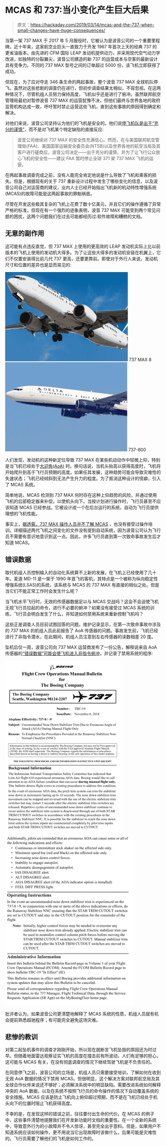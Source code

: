 # MCAS 和 737:当小变化产生巨大后果

> 原文：<https://hackaday.com/2019/03/14/mcas-and-the-737-when-small-changes-have-huge-consequences/>

当第一架 737 MAX 于 2017 年 5 月服役时，它被认为是波音公司的一个重要里程碑。近十年来，这家航空业巨头一直致力于开发 1967 年首次上天的经典 737 的更省油版本。由先进的 CFM 国际 LEAP 发动机提供动力，并采用现代空气动力学改进，如独特的分裂翼尖，波音公司建造的新 737 的运营成本与空客的最新设计具有竞争力。不同的 737 MAX 型号之间的订单超过 5000 份，该飞机立即获得了成功。

但现在，为了应对夺走 346 条生命的两起事故，整个波音 737 MAX 全球机队停飞。虽然对这些悲剧的调查仍在进行，但初步调查结果太相似，不容忽视。在这两种情况下，尽管机组人员努力保持高度，飞机似乎还是进行了俯冲。虽然联邦航空管理局最初对暂停波音 737 MAX 的运营犹豫不决，但他们最终与世界各地的政府监管机构达成一致，呼吁暂时禁止运营这些飞机，直到这些事故的原因得到确定和解决。

对他们来说，波音公司坚持认为他们的飞机是安全的。他们说[停飞机队是出于“充分的谨慎”](https://boeing.mediaroom.com/news-releases-statements?item=130404)，而不是对飞机某个特定缺陷的直接反应:

> 波音公司继续对 737 MAX 的安全性充满信心。然而，在与美国联邦航空管理局(FAA)、美国国家运输安全委员会(NTSB)以及世界各地的航空当局及其客户进行磋商后，波音公司决定——出于充分的谨慎，并为了让飞行公众放心飞机的安全性——建议 FAA 暂时停止全球 371 架 737 MAX 飞机的运营。

在两起事故调查完成之前，没有人能完全肯定地说是什么导致了飞机和乘客的损失。但是，根据现有的关于 737 重新设计过程中发生了哪些变化的信息，以及波音公司自己对运营商的建议，业内人士已经开始指出飞机新的机动特性增强系统(MCAS)的故障可能是这两起事故的罪魁祸首。

尽管在开发这些极其复杂的飞机上花费了数十亿美元，并且它们的操作遵循了异常严格的标准，但现在有一个强烈的迹象表明，波音 737 MAX 可能受到两个常见问题的困扰，这两个问题我们在过去可能都经历过:软件故障和糟糕的文档。

## 无意的副作用

这可能有点违反直觉，但 737 MAX 上使用的更高效的 LEAP 发动机实际上比以前版本的飞机上使用的发动机大得多。为了让这些大得多的发动机安装在机翼上，它们不仅要安装得比前几代 737 更高，还要更靠前。即使对于外行人来说，发动机尺寸和位置的差异也是显而易见的:

 [![737 MAX 8](img/05d614fc8e3bac2f54cf3e0e13f6169b.png "mcas_eng1")](https://hackaday.com/2019/03/14/mcas-and-the-737-when-small-changes-have-huge-consequences/mcas_eng1/) 737 MAX 8 [![737-800](img/05a5980348388d233ddbf3e4667c0075.png "mcas_eng2")](https://hackaday.com/2019/03/14/mcas-and-the-737-when-small-changes-have-huge-consequences/mcas_eng2/) 737-800

人们发现，发动机的这种新定位导致 737 MAX 在某些机动动作中轻微上仰，特别是当飞机已经处于[大迎角(AoA)](https://en.wikipedia.org/wiki/Angle_of_attack) 时。换句话说，当机头抬高以获得高度时，飞机将开始爬升到高于飞行员预期的高度。如果任其发展，这种趋势可能会导致灾难性的失速状态；飞机已经倾斜到无法产生升力的程度。为了抵消这种设计的怪癖，引入了 MCAS 系统。

简单地说，MCAS 检测到 737 MAX 何时存在这种上仰趋势的风险，并通过使用飞机的后部稳定器来补偿，以使机头向下。当按计划进行操作时，飞行员甚至不应该知道 MCAS 已经参战。它被设计成一个在后台运行的系统，自动为飞行员提供理想的飞机性能。

事实上，[据透露，737 MAX 操作人员并不了解 MCAS](https://www.seattletimes.com/business/boeing-aerospace/u-s-pilots-flying-737-max-werent-told-about-new-automatic-systems-change-linked-to-lion-air-crash/) ，也没有接受过操作培训。详细描述两代飞机之间变化的文件没有提到自动系统，因为波音公司认为飞行员不需要有意识地意识到这一点。因此，许多飞行员直到第一次致命事故发生后才知道 MCAS。

## 错误数据

取代机组人员控制输入的自动化系统算不上新的发展，在飞机上已经使用了几十年。麦道 MD-11 是一架于 1990 年首飞的客机，其特点是一个被称为纵向稳定性增强系统(LSAS)的系统，该系统与 MCAS 的 737 MAX 有直接的相似之处。但是当它们不能正常工作时会发生什么呢？

当飞机水平飞行时，无效的传感器数据足以与 MCAS 交战吗？这会不会迫使飞机无视飞行员拉起的命令，进行不必要的俯冲？如果没有接受过 MCAS 系统的训练，飞行员会明白发生了什么，并知道如何禁用系统来重新控制飞机吗？

这些正是调查人员目前试图回答的问题。维护记录显示，在第一次致命事故中涉及的 737 MAX 的机组人员此前报告了 AoA 传感器的问题。事故发生前，飞机已经进行了非指令潜水，在此期间，机组人员注意到左右传感器的读数相差 20 度。

坠机后仅一周，波音公司向 737 MAX 运营商发布了一份公告，解释说来自 AoA 传感器的[“错误数据”可能会使飞机进入非指令俯冲](https://theaircurrent.com/aviation-safety/boeing-nearing-737-max-fleet-bulletin-on-aoa-warning-after-lion-air-crash/)，并记录了禁用系统的程序:

 [![mcas_notice1](img/de9b1d3a83f3e3b60ded15a785c524a8.png "mcas_notice1")](https://hackaday.com/2019/03/14/mcas-and-the-737-when-small-changes-have-huge-consequences/mcas_notice1/)  [![mcas_notice2](img/4b65dacdc8694c492697066485e60f90.png "mcas_notice2")](https://hackaday.com/2019/03/14/mcas-and-the-737-when-small-changes-have-huge-consequences/mcas_notice2/) 

批评者认为，如果波音公司更清楚地解释了 MCAS 系统的性质，机组人员就有机会提前熟悉超驰程序；有可能完全避免这场灾难。

## 悲惨的教训

对第二起坠机事件的调查才刚刚开始，所以现在就断言飞机坠毁的原因还为时过早。但随着地面雷达观察证实飞机的高度在撞击前有所波动，人们有足够的担心，这可能与 MCAS 有关，在没有彻底调查的情况下继续驾驶飞机是不负责任的。

在同意停飞之前，波音公司的立场是，机组人员只需要接受培训，了解如何在收到无效 AoA 数据的情况下禁用 MCAS。但很明显，这个解决方案对联邦航空局及其全球合作伙伴来说还不够好；必须解决系统中的明显缺陷。需要改进系统如何解释冲突的 AoA 数据，以及在系统不按照飞行员的命令操作的情况下自动覆盖系统的安全措施。MCAS 应该是防止飞机向上俯仰超过预期，而不是在飞机已经处于机头向下的位置时阻止飞机获得高度。

不幸的是，在发现这样的错误之前，往往要付出生命的代价。在 MCAS 的例子中，这些事件清楚地提醒我们在开发新功能时文档的重要性。在一个全新的系统中，导致意外行为的小故障并不令人惊讶，甚至完全出乎意料。但是，如果用户不知道系统应该如何操作，更不用说当它出现故障时该做什么，后果可能是灾难性的。飞行员需要了解他们的飞机是如何工作的。